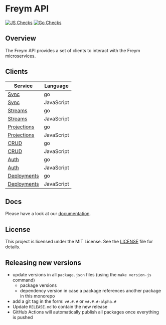 # Freym API

[![JS Checks](https://github.com/fraym/freym-api/actions/workflows/js-checks.yaml/badge.svg)](https://github.com/fraym/freym-api/actions/workflows/js-checks.yaml)
[![Go Checks](https://github.com/fraym/freym-api/actions/workflows/go-checks.yaml/badge.svg)](https://github.com/fraym/freym-api/actions/workflows/go-checks.yaml)

## Overview

The Freym API provides a set of clients to interact with the Freym microservices.

## Clients

| Service                                 | Language   |
| --------------------------------------- | ---------- |
| [Sync](go/sync/README.md)               | go         |
| [Sync](js/sync/README.md)               | JavaScript |
| [Streams](go/streams/README.md)         | go         |
| [Streams](js/streams/README.md)         | JavaScript |
| [Projections](go/projections/README.md) | go         |
| [Projections](js/projections/README.md) | JavaScript |
| [CRUD](go/crud/README.md)               | go         |
| [CRUD](js/crud/README.md)               | JavaScript |
| [Auth](go/auth/README.md)               | go         |
| [Auth](js/auth/README.md)               | JavaScript |
| [Deployments](go/deployments/README.md) | go         |
| [Deployments](js/deployments/README.md) | JavaScript |

## Docs

Please have a look at our [documentation](https://docs.freym.becklyn.app/docs).

## License

This project is licensed under the MIT License. See the [LICENSE](LICENSE) file for details.

## Releasing new versions

- update versions in all `package.json` files (using the `make version-js` command)
  - package versions
  - dependency version in case a package references another package in this monorepo
- add a git tag in the form: `v#.#.#` or `v#.#.#-alpha.#`
- Update `RELEASE.md` to contain the new release
- GitHub Actions will automatically publish all packages once everything is pushed
